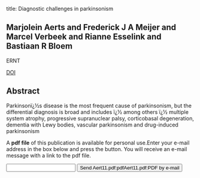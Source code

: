 title: Diagnostic challenges in parkinsonism

## Marjolein Aerts and Frederick J A Meijer and Marcel Verbeek and Rianne Esselink and Bastiaan R Bloem
ERNT

<a href="https://doi.org/10.1586/ern.11.96">DOI</a>

## Abstract
Parkinsonï¿½s disease is the most frequent cause of parkinsonism, but the differential diagnosis is broad and includes ï¿½ among others ï¿½ multiple system atrophy, progressive supranuclear palsy, corticobasal degeneration, dementia with Lewy bodies, vascular parkinsonism and drug-induced parkinsonism

A <b>pdf file</b> of this publication is available for personal use.Enter your e-mail address in the box below and press the button. You will receive an e-mail message with a link to the pdf file.
<form action="sender.php">  <input type="text" name="email">  <input type="submit" value="Send Aert11.pdf:pdfAert11.pdf:PDF by e-mail"></form>